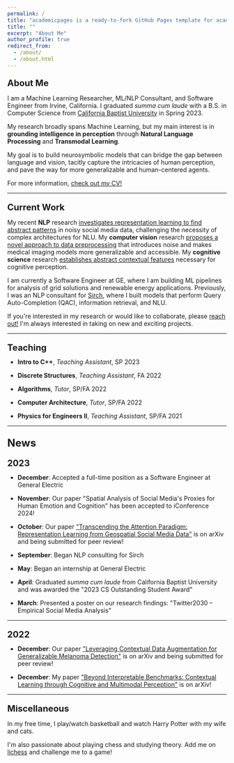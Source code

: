 ```yaml
---
permalink: /
title: "academicpages is a ready-to-fork GitHub Pages template for academic personal websites"
title: ""
excerpt: "About Me"
author_profile: true
redirect_from:
  - /about/
  - /about.html
---
```

<p style="margin-bottom:10px; font-size: 20px"><b>About Me</b></p>

<p style="font-size: 14px">I am a Machine Learning Researcher, ML/NLP Consultant, and Software Engineer from Irvine, California. I graduated <i>summa cum laude</i> with a B.S. in Computer Science from <a href="https://calbaptist.edu" target="_blank">California Baptist University</a> in Spring 2023.
</p>
<p style="font-size: 14px">My research broadly spans Machine Learning, but my main interest is in <b>grounding intelligence in perception</b> through <b>Natural Language Processing</b> and <b>Transmodal Learning</b>.
</p>
<p style="font-size: 14px">My goal is to build neurosymbolic models that can bridge the gap between language and vision, tacitly capture the intricacies of human perception, and pave the way for more generalizable and human-centered agents.
</p>
<p style="font-size: 14px">For more information, <a href="https://nickdisanto.github.io/assets/pdfs/NickDiSanto_CV.pdf" target="_blank">check out my CV!</a></p>

------------------
<p style="margin-bottom:10px; font-size: 20px"><b>Current Work</b></p>
<p style="font-size: 14px">My recent <b>NLP</b> research <a href="https://arxiv.org/abs/2310.05378" target="_blank">investigates representation learning to find abstract patterns</a> in noisy social media data, challenging the necessity of complex architectures for NLU. My <b>computer vision</b> research <a href="https://arxiv.org/abs/2212.05116" target="_blank">proposes a novel approach to data preprocessing</a> that introduces noise and makes medical imaging models more generalizable and accessible. My <b>cognitive science</b> research <a href="https://arxiv.org/abs/2304.00002" target="_blank">establishes abstract contextual features</a> necessary for cognitive perception.
</p>
<p style="font-size: 14px">I am currently a Software Engineer at GE, where I am building ML pipelines for analysis of grid solutions and renewable energy applications. Previously, I was an NLP consultant for <a href="https://bento.me/sirch" target="_blank">Sirch</a>, where I built models that perform Query Auto-Completion (QAC), information retrieval, and NLU.
</p>
<p style="font-size: 14px">If you're interested in my research or would like to collaborate, please <a href="mailto:nick.c.disanto@gmail.com">reach out!</a> I'm always interested in taking on new and exciting projects.</p>

------------------
<p style="margin-bottom:5px; font-size: 20px"><b>Teaching</b></p>
<ul style="list-style-type:disc; margin-top:-2px">
  <li><p style="margin-bottom:5px; font-size: 14px"><b>Intro to C++</b>, <i>Teaching Assistant</i>, SP 2023</p></li>
  <li><p style="margin-bottom:5px; font-size: 14px"><b>Discrete Structures</b>, <i>Teaching Assistant</i>, FA 2022</p></li>
  <li><p style="margin-bottom:5px; font-size: 14px"><b>Algorithms</b>, <i>Tutor</i>, SP/FA 2022</p></li>
  <li><p style="margin-bottom:5px; font-size: 14px"><b>Computer Architecture</b>, <i>Tutor</i>, SP/FA 2022</p></li>
  <li><p style="margin-bottom:5px; font-size: 14px"><b>Physics for Engineers II</b>, <i>Teaching Assistant</i>, SP/FA 2021</p></li>
</ul>

------------------
<p style="margin-bottom:13px; font-size: 24px"><b>News</b></p>

<p style="margin-bottom:5px; font-size: 20px"><b>2023</b></p>
<ul style="list-style-type:disc; margin-top:-2px">
  <li><p style="margin-bottom:5px; font-size: 14px"><b>December</b>: Accepted a full-time position as a Software Engineer at General Electric</p></li>
  <li><p style="margin-bottom:5px; font-size: 14px"><b>November</b>: Our paper "Spatial Analysis of Social Media's Proxies for Human Emotion and Cognition" has been accepted to iConference 2024!</p></li> 
  <li><p style="margin-bottom:5px; font-size: 14px"><b>October</b>: Our paper <a href="https://arxiv.org/abs/2310.05378" target="_blank">"Transcending the Attention Paradigm: Representation Learning from Geospatial Social Media Data"</a> is on arXiv and being submitted for peer review!</p></li>
  <li><p style="margin-bottom:5px; font-size: 14px"><b>September</b>: Began NLP consulting for Sirch</p></li>
  <li><p style="margin-bottom:5px; font-size: 14px"><b>May</b>: Began an internship at General Electric</p></li>
  <li><p style="margin-bottom:5px; font-size: 14px"><b>April</b>: Graduated <i>summa cum laude</i> from California Baptist University and was awarded the "2023 CS Outstanding Student Award"</p></li>
  <li><p style="font-size: 14px"><b>March</b>: Presented a poster on our research findings: "Twitter2030 – Empirical Social Media Analysis"</p></li>
</ul>

------------------
<p style="margin-bottom:5px; font-size: 20px"><b>2022</b></p>
<ul style="list-style-type:disc; margin-top:-2px">
  <li><p style="margin-bottom:5px; font-size: 14px"><b>December</b>: Our paper <a href="https://arxiv.org/abs/2212.05116" target="_blank">"Leveraging Contextual Data Augmentation for Generalizable Melanoma Detection"</a> is on arXiv and being submitted for peer review!</p></li>
  <li><p style="font-size: 14px"><b>December</b>: My paper <a href="https://arxiv.org/abs/2304.00002" target="_blank">"Beyond Interpretable Benchmarks: Contextual Learning through Cognitive and Multimodal Perception"</a> is on arXiv!</p></li>
</ul>

------------------
<p style="margin-bottom:10px; font-size: 20px"><b>Miscellaneous</b></p>
<p style="font-size: 14px">In my free time, I play/watch basketball and watch Harry Potter with my wife and cats.</p>
<p style="font-size: 14px">I'm also passionate about playing chess and studying theory. Add me on <a href="https://lichess.org/@/Ncd3030" target="_blank">lichess</a> and challenge me to a game!</p>
